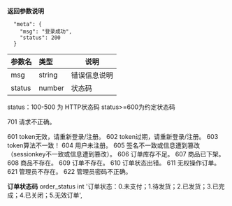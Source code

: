 
**返回参数说明**

```
  "meta": {
    "msg": "登录成功",
    "status": 200
  }
```
| 参数名 | 类型   | 说明                |
| :----- | :----- | ------------------- |
| msg    | string | 错误信息说明        |
| status | number | 状态码              |

status：100-500 为 HTTP状态码
status>=600为约定状态码

701 请求不正确。

601 token无效，请重新登录/注册。
602 token过期，请重新登录/注册。
603 token算法不一致！
604 用户未注册。
605 签名不一致或信息遭到篡改（sessionkey不一致或信息遭到篡改）。
606 订单库存不足。
607 商品已下架。
608 商品不存在。
609 订单不存在。
610 订单状态出错。
611 无权操作订单。
621 管理员不存在。
622 管理员密码不正确。



**订单状态码**
order_status int  '订单状态：0.未支付；1.待发货；2.已发货；3.已完成；4.已关闭；5.无效订单',